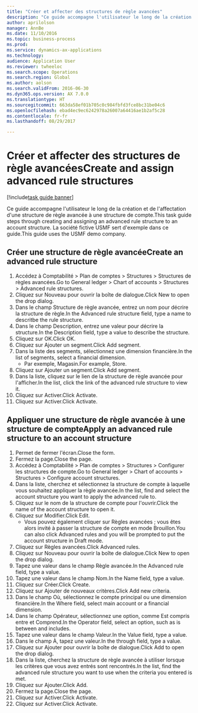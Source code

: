 ```yaml
--- 
title: "Créer et affecter des structures de règle avancées"
description: "Ce guide accompagne l'utilisateur le long de la création et de l'affectation d'une structure de règle avancée à une structure de compte."
author: aprilolson
manager: AnnBe
ms.date: 11/10/2016
ms.topic: business-process
ms.prod: 
ms.service: dynamics-ax-applications
ms.technology: 
audience: Application User
ms.reviewer: twheeloc
ms.search.scope: Operations
ms.search.region: Global
ms.author: aolson
ms.search.validFrom: 2016-06-30
ms.dyn365.ops.version: AX 7.0.0
ms.translationtype: HT
ms.sourcegitcommit: 663da58ef01b705c0c984fbfd3fce8bc31be04c6
ms.openlocfilehash: ebad4ec9ec6242978a26007a64416ae1b2af5c28
ms.contentlocale: fr-fr
ms.lasthandoff: 08/29/2017

---
```

# <a name="create-and-assign-advanced-rule-structures"></a><span data-ttu-id="b343e-103">Créer et affecter des structures de règle avancées</span><span class="sxs-lookup"><span data-stu-id="b343e-103">Create and assign advanced rule structures</span></span>

[!include[task guide banner](../../includes/task-guide-banner.md)]

<span data-ttu-id="b343e-104">Ce guide accompagne l'utilisateur le long de la création et de l'affectation d'une structure de règle avancée à une structure de compte.</span><span class="sxs-lookup"><span data-stu-id="b343e-104">This task guide steps through creating and assigning an advanced rule structure to an account structure.</span></span> <span data-ttu-id="b343e-105">La société fictive USMF sert d'exemple dans ce guide.</span><span class="sxs-lookup"><span data-stu-id="b343e-105">This guide uses the USMF demo company.</span></span>


## <a name="create-an-advanced-rule-structure"></a><span data-ttu-id="b343e-106">Créer une structure de règle avancée</span><span class="sxs-lookup"><span data-stu-id="b343e-106">Create an advanced rule structure</span></span>
1. <span data-ttu-id="b343e-107">Accédez à Comptabilité > Plan de comptes > Structures > Structures de règles avancées.</span><span class="sxs-lookup"><span data-stu-id="b343e-107">Go to General ledger > Chart of accounts > Structures > Advanced rule structures.</span></span>
2. <span data-ttu-id="b343e-108">Cliquez sur Nouveau pour ouvrir la boîte de dialogue.</span><span class="sxs-lookup"><span data-stu-id="b343e-108">Click New to open the drop dialog.</span></span>
3. <span data-ttu-id="b343e-109">Dans le champ Structure de règle avancée, entrez un nom pour décrire la structure de règle.</span><span class="sxs-lookup"><span data-stu-id="b343e-109">In the Advanced rule structure field, type a name to descritbe the rule structure.</span></span>
4. <span data-ttu-id="b343e-110">Dans le champ Description, entrez une valeur pour décrire la structure.</span><span class="sxs-lookup"><span data-stu-id="b343e-110">In the Description field, type a value to describe the structure.</span></span>
5. <span data-ttu-id="b343e-111">Cliquez sur OK.</span><span class="sxs-lookup"><span data-stu-id="b343e-111">Click OK.</span></span>
6. <span data-ttu-id="b343e-112">Cliquez sur Ajouter un segment.</span><span class="sxs-lookup"><span data-stu-id="b343e-112">Click Add segment.</span></span>
7. <span data-ttu-id="b343e-113">Dans la liste des segments, sélectionnez une dimension financière.</span><span class="sxs-lookup"><span data-stu-id="b343e-113">In the list of segments, select a financial dimension.</span></span>
    * <span data-ttu-id="b343e-114">Par exemple, Magasin.</span><span class="sxs-lookup"><span data-stu-id="b343e-114">For example, Store.</span></span>  
8. <span data-ttu-id="b343e-115">Cliquez sur Ajouter un segment.</span><span class="sxs-lookup"><span data-stu-id="b343e-115">Click Add segment.</span></span>
9. <span data-ttu-id="b343e-116">Dans la liste, cliquez sur le lien de la structure de règle avancée pour l'afficher.</span><span class="sxs-lookup"><span data-stu-id="b343e-116">In the list, click the link of the advanced rule structure to view it.</span></span>
10. <span data-ttu-id="b343e-117">Cliquez sur Activer.</span><span class="sxs-lookup"><span data-stu-id="b343e-117">Click Activate.</span></span>
11. <span data-ttu-id="b343e-118">Cliquez sur Activer.</span><span class="sxs-lookup"><span data-stu-id="b343e-118">Click Activate.</span></span>

## <a name="apply-an-advanced-rule-structure-to-an-account-structure"></a><span data-ttu-id="b343e-119">Appliquer une structure de règle avancée à une structure de compte</span><span class="sxs-lookup"><span data-stu-id="b343e-119">Apply an advanced rule structure to an account structure</span></span>
1. <span data-ttu-id="b343e-120">Permet de fermer l'écran.</span><span class="sxs-lookup"><span data-stu-id="b343e-120">Close the form.</span></span>
2. <span data-ttu-id="b343e-121">Fermez la page.</span><span class="sxs-lookup"><span data-stu-id="b343e-121">Close the page.</span></span>
3. <span data-ttu-id="b343e-122">Accédez à Comptabilité > Plan de comptes > Structures > Configurer les structures de compte.</span><span class="sxs-lookup"><span data-stu-id="b343e-122">Go to General ledger > Chart of accounts > Structures > Configure account structures.</span></span>
4. <span data-ttu-id="b343e-123">Dans la liste, cherchez et sélectionnez la structure de compte à laquelle vous souhaitez appliquer la règle avancée.</span><span class="sxs-lookup"><span data-stu-id="b343e-123">In the list, find and select the account structure you want to apply the advanced rule to.</span></span>
5. <span data-ttu-id="b343e-124">Cliquez sur le nom de la structure de compte pour l'ouvrir.</span><span class="sxs-lookup"><span data-stu-id="b343e-124">Click the name of the account structure to open it.</span></span>
6. <span data-ttu-id="b343e-125">Cliquez sur Modifier.</span><span class="sxs-lookup"><span data-stu-id="b343e-125">Click Edit.</span></span>
    * <span data-ttu-id="b343e-126">Vous pouvez également cliquer sur Règles avancées ; vous êtes alors invité à passer la structure de compte en mode Brouillon.</span><span class="sxs-lookup"><span data-stu-id="b343e-126">You can also click Advanced rules and you will be prompted to put the account structure in Draft mode.</span></span>  
7. <span data-ttu-id="b343e-127">Cliquez sur Règles avancées.</span><span class="sxs-lookup"><span data-stu-id="b343e-127">Click Advanced rules.</span></span>
8. <span data-ttu-id="b343e-128">Cliquez sur Nouveau pour ouvrir la boîte de dialogue.</span><span class="sxs-lookup"><span data-stu-id="b343e-128">Click New to open the drop dialog.</span></span>
9. <span data-ttu-id="b343e-129">Tapez une valeur dans le champ Règle avancée.</span><span class="sxs-lookup"><span data-stu-id="b343e-129">In the Advanced rule field, type a value.</span></span>
10. <span data-ttu-id="b343e-130">Tapez une valeur dans le champ Nom.</span><span class="sxs-lookup"><span data-stu-id="b343e-130">In the Name field, type a value.</span></span>
11. <span data-ttu-id="b343e-131">Cliquez sur Créer.</span><span class="sxs-lookup"><span data-stu-id="b343e-131">Click Create.</span></span>
12. <span data-ttu-id="b343e-132">Cliquez sur Ajouter de nouveaux critères.</span><span class="sxs-lookup"><span data-stu-id="b343e-132">Click Add new criteria.</span></span>
13. <span data-ttu-id="b343e-133">Dans le champ Où, sélectionnez le compte principal ou une dimension financière.</span><span class="sxs-lookup"><span data-stu-id="b343e-133">In the Where field, select main account or a financial dimension.</span></span>
14. <span data-ttu-id="b343e-134">Dans le champ Opérateur, sélectionnez une option, comme Est compris entre et Comprend.</span><span class="sxs-lookup"><span data-stu-id="b343e-134">In the Operator field, select an option, such as is between and includes.</span></span>
15. <span data-ttu-id="b343e-135">Tapez une valeur dans le champ Valeur.</span><span class="sxs-lookup"><span data-stu-id="b343e-135">In the Value field, type a value.</span></span>
16. <span data-ttu-id="b343e-136">Dans le champ À, tapez une valeur.</span><span class="sxs-lookup"><span data-stu-id="b343e-136">In the through field, type a value.</span></span>
17. <span data-ttu-id="b343e-137">Cliquez sur Ajouter pour ouvrir la boîte de dialogue.</span><span class="sxs-lookup"><span data-stu-id="b343e-137">Click Add to open the drop dialog.</span></span>
18. <span data-ttu-id="b343e-138">Dans la liste, cherchez la structure de règle avancée à utiliser lorsque les critères que vous avez entrés sont rencontrés.</span><span class="sxs-lookup"><span data-stu-id="b343e-138">In the list, find the advanced rule structure you want to use when the criteria you entered is met.</span></span>
19. <span data-ttu-id="b343e-139">Cliquez sur Ajouter.</span><span class="sxs-lookup"><span data-stu-id="b343e-139">Click Add.</span></span>
20. <span data-ttu-id="b343e-140">Fermez la page.</span><span class="sxs-lookup"><span data-stu-id="b343e-140">Close the page.</span></span>
21. <span data-ttu-id="b343e-141">Cliquez sur Activer.</span><span class="sxs-lookup"><span data-stu-id="b343e-141">Click Activate.</span></span>
22. <span data-ttu-id="b343e-142">Cliquez sur Activer.</span><span class="sxs-lookup"><span data-stu-id="b343e-142">Click Activate.</span></span>


